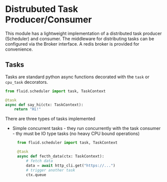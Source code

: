 # Distrubuted Task Producer/Consumer

This module has a lightweight implementation of a distributed task producer (Scheduler) and consumer.
The middleware for distributing tasks can be configured via the Broker interface.
A redis broker is provided for convenience.

## Tasks

Tasks are standard python async functions decorated with the `task` or `cpu_task` decorators.

```python
from fluid.scheduler import task, TaskContext

@task
async def say_hi(ctx: TaskContext):
    return "Hi!"
```

There are three types of tasks implemented

* Simple concurrent tasks - they run concurrently with the task consumer - thy must be IO type tasks (no heavy CPU bound operations)
  ```python
    from fluid.scheduler import task, TaskContext

    @task
    async def fecth_data(ctx: TaskContext):
        # fetch data
        data = await http_cli.get("https://...")
        # trigger another task
        ctx.queue
    ```
